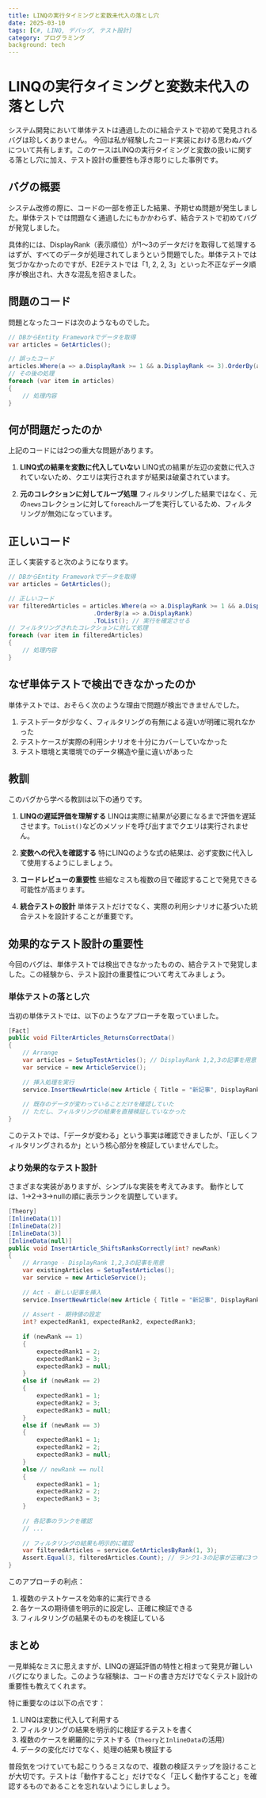 ```yaml
---
title: LINQの実行タイミングと変数未代入の落とし穴
date: 2025-03-10
tags: [C#, LINQ, デバッグ, テスト設計]
category: プログラミング
background: tech
---
```


# LINQの実行タイミングと変数未代入の落とし穴

システム開発において単体テストは通過したのに結合テストで初めて発見されるバグは珍しくありません。
今回は私が経験したコード実装における思わぬバグについて共有します。このケースはLINQの実行タイミングと変数の扱いに関する落とし穴に加え、テスト設計の重要性も浮き彫りにした事例です。

## バグの概要

システム改修の際に、コードの一部を修正した結果、予期せぬ問題が発生しました。単体テストでは問題なく通過したにもかかわらず、結合テストで初めてバグが発覚しました。

具体的には、DisplayRank（表示順位）が1〜3のデータだけを取得して処理するはずが、すべてのデータが処理されてしまうという問題でした。単体テストでは気づかなかったのですが、E2Eテストでは「1, 2, 2, 3」といった不正なデータ順序が検出され、大きな混乱を招きました。

## 問題のコード

問題となったコードは次のようなものでした。

```csharp
// DBからEntity Frameworkでデータを取得
var articles = GetArticles();

// 誤ったコード
articles.Where(a => a.DisplayRank >= 1 && a.DisplayRank <= 3).OrderBy(a => a.DisplayRank);
// その後の処理
foreach (var item in articles)
{
    // 処理内容
}
```

## 何が問題だったのか

上記のコードには2つの重大な問題があります。

1. **LINQ式の結果を変数に代入していない**
   LINQ式の結果が左辺の変数に代入されていないため、クエリは実行されますが結果は破棄されています。

2. **元のコレクションに対してループ処理**
   フィルタリングした結果ではなく、元の`news`コレクションに対して`foreach`ループを実行しているため、フィルタリングが無効になっています。

## 正しいコード

正しく実装すると次のようになります。

```csharp
// DBからEntity Frameworkでデータを取得
var articles = GetArticles();

// 正しいコード
var filteredArticles = articles.Where(a => a.DisplayRank >= 1 && a.DisplayRank <= 3)
                        .OrderBy(a => a.DisplayRank)
                        .ToList(); // 実行を確定させる
// フィルタリングされたコレクションに対して処理
foreach (var item in filteredArticles)
{
    // 処理内容
}
```

## なぜ単体テストで検出できなかったのか

単体テストでは、おそらく次のような理由で問題が検出できませんでした。

1. テストデータが少なく、フィルタリングの有無による違いが明確に現れなかった
2. テストケースが実際の利用シナリオを十分にカバーしていなかった
3. テスト環境と実環境でのデータ構造や量に違いがあった

## 教訓

このバグから学べる教訓は以下の通りです。

1. **LINQの遅延評価を理解する**
   LINQは実際に結果が必要になるまで評価を遅延させます。`ToList()`などのメソッドを呼び出すまでクエリは実行されません。

2. **変数への代入を確認する**
   特にLINQのような式の結果は、必ず変数に代入して使用するようにしましょう。

3. **コードレビューの重要性**
   些細なミスも複数の目で確認することで発見できる可能性が高まります。

4. **統合テストの設計**
   単体テストだけでなく、実際の利用シナリオに基づいた統合テストを設計することが重要です。

## 効果的なテスト設計の重要性

今回のバグは、単体テストでは検出できなかったものの、結合テストで発覚しました。この経験から、テスト設計の重要性について考えてみましょう。

### 単体テストの落とし穴

当初の単体テストでは、以下のようなアプローチを取っていました。

```csharp
[Fact]
public void FilterArticles_ReturnsCorrectData()
{
    // Arrange
    var articles = SetupTestArticles(); // DisplayRank 1,2,3の記事を用意
    var service = new ArticleService();
    
    // 挿入処理を実行
    service.InsertNewArticle(new Article { Title = "新記事", DisplayRank = 1 });
    
    // 既存のデータが変わっていることだけを確認していた
    // ただし、フィルタリングの結果を直接検証していなかった
}
```

このテストでは、「データが変わる」という事実は確認できましたが、「正しくフィルタリングされるか」という核心部分を検証していませんでした。

### より効果的なテスト設計

さまざまな実装がありますが、シンプルな実装を考えてみます。
動作としては、1→2→3→nullの順に表示ランクを調整しています。

```csharp
[Theory]
[InlineData(1)]
[InlineData(2)]
[InlineData(3)]
[InlineData(null)]
public void InsertArticle_ShiftsRanksCorrectly(int? newRank)
{
    // Arrange - DisplayRank 1,2,3の記事を用意
    var existingArticles = SetupTestArticles();
    var service = new ArticleService();
    
    // Act - 新しい記事を挿入
    service.InsertNewArticle(new Article { Title = "新記事", DisplayRank = newRank });
    
    // Assert - 期待値の設定
    int? expectedRank1, expectedRank2, expectedRank3;
    
    if (newRank == 1)
    {
        expectedRank1 = 2;
        expectedRank2 = 3;
        expectedRank3 = null;
    }
    else if (newRank == 2)
    {
        expectedRank1 = 1;
        expectedRank2 = 3;
        expectedRank3 = null;
    }
    else if (newRank == 3)
    {
        expectedRank1 = 1;
        expectedRank2 = 2;
        expectedRank3 = null;
    }
    else // newRank == null
    {
        expectedRank1 = 1;
        expectedRank2 = 2;
        expectedRank3 = 3;
    }
    
    // 各記事のランクを確認
    // ...
    
    // フィルタリングの結果も明示的に確認
    var filteredArticles = service.GetArticlesByRank(1, 3);
    Assert.Equal(3, filteredArticles.Count); // ランク1-3の記事が正確に3つあるべき
}
```

このアプローチの利点：

1. 複数のテストケースを効率的に実行できる
2. 各ケースの期待値を明示的に設定し、正確に検証できる
3. フィルタリングの結果そのものを検証している

## まとめ

一見単純なミスに思えますが、LINQの遅延評価の特性と相まって発見が難しいバグになりました。このような経験は、コードの書き方だけでなくテスト設計の重要性も教えてくれます。

特に重要なのは以下の点です：

1. LINQは変数に代入して利用する
2. フィルタリングの結果を明示的に検証するテストを書く
3. 複数のケースを網羅的にテストする（`Theory`と`InlineData`の活用）
4. データの変化だけでなく、処理の結果も検証する

普段気をつけていても起こりうるミスなので、複数の検証ステップを設けることが大切です。テストは「動作すること」だけでなく「正しく動作すること」を確認するものであることを忘れないようにしましょう。
